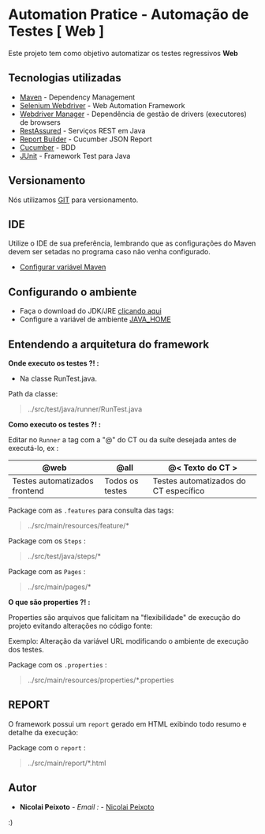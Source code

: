 # Automation Pratice - Automação de Testes [ Web ]

Este projeto tem como objetivo automatizar os testes regressivos **Web**

## Tecnologias utilizadas

* [Maven](https://maven.apache.org/) - Dependency Management
* [Selenium Webdriver](https://www.seleniumhq.org/projects/webdriver/) - Web Automation Framework
* [Webdriver Manager](https://github.com/bonigarcia/webdrivermanager) - Dependência de gestão de drivers (executores) de browsers
* [RestAssured](http://rest-assured.io/) - Serviços REST em Java
* [Report Builder](https://github.com/rajatthareja/ReportBuilder/) - Cucumber JSON Report
* [Cucumber](https://cucumber.io/) - BDD
* [JUnit](https://junit.org/junit5) - Framework Test para Java

## Versionamento

Nós utilizamos [GIT](https://git-scm.com/) para versionamento.  

## IDE

Utilize o IDE de sua preferência, lembrando que as configurações do Maven devem ser setadas no programa caso não venha configurado.
 * [Configurar variável Maven](http://www.matera.com/blog/post/tutorial-instalacao-apache-maven-configuracao-eclipse)


## Configurando o ambiente

 * Faça o download do JDK/JRE [clicando aqui](https://www.oracle.com/technetwork/pt/java/javase/downloads/jdk8-downloads-2133151.html)
 * Configure a variável de ambiente  [JAVA_HOME](https://www.devmedia.com.br/preparacao-do-ambiente-para-desenvolvimento-em-java/25188)

## Entendendo a arquitetura do framework

**Onde executo os testes ?! :**
 
 * Na classe RunTest.java.

Path da classe:
> ../src/test/java/runner/RunTest.java

**Como executo os testes ?! :** 

Editar no `Runner` a tag com a "@" do CT ou da suíte desejada antes de executá-lo, ex :


| **@web**              |            **@all**             | **@< Texto do CT >** |
|                     ---|                          ---| ---|
|  Testes automatizados frontend    |   Todos os testes   | Testes automatizados do CT específico | 



Package com as `.features` para consulta das tags:
> ../src/main/resources/feature/*

Package com os `Steps` :
> ../src/test/java/steps/*

Package com as `Pages` :
> ../src/main/pages/*

**O que são properties ?! :** 

Properties são arquivos que falicitam na "flexibilidade" de execução do projeto evitando alterações no código fonte:

Exemplo: Alteração da variável URL modificando o ambiente de execução dos testes.

Package com os `.properties` :
> ../src/main/resources/properties/*.properties

## REPORT

O framework possui um `report` gerado em HTML exibindo todo resumo e detalhe da execução:

Package com o `report` :
>../src/main/report/*.html


## Autor

* **Nicolai Peixoto** - *Email :* - [Nicolai Peixoto](nicolai_nascimento@hotmail.com)

:)